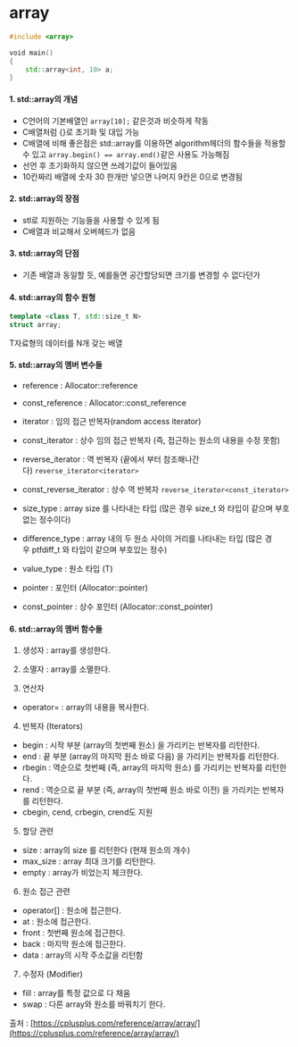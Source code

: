 # array

```C++
#include <array>

void main()
{
	std::array<int, 10> a;
}
```

#### 1. std::array의 개념
- C언어의 기본배열인 `array[10];` 같은것과 비슷하게 작동
- C배열처럼 {}로 초기화 및 대입 가능
- C배열에 비해 좋은점은 std::array를 이용하면 algorithm헤더의 함수들을 적용할 수 있고 `array.begin() == array.end()`같은 사용도 가능해짐
- 선언 후 초기화하지 않으면 쓰레기값이 들어있음
- 10칸짜리 배열에 숫자 30 한개만 넣으면 나머지 9칸은 0으로 변경됨

#### 2. std::array의 장점
- stl로 지원하는 기능들을 사용할 수 있게 됨
- C배열과 비교해서 오버헤드가 없음

#### 3. std::array의 단점
- 기존 배열과 동일할 듯, 예를들면 공간할당되면 크기를 변경할 수 없다던가

#### 4. std::array의 함수 원형
```C++
template <class T, std::size_t N>
struct array;
```
T자료형의 데이터를 N개 갖는 배열

#### 5. std::array의 멤버 변수들
- reference : Allocator::reference
- const_reference : Allocator::const_reference

- iterator : 임의 접근 반복자(random access iterator)
- const_iterator : 상수 임의 접근 반복자 (즉, 접근하는 원소의 내용을 수정 못함)
- reverse_iterator : 역 반복자 (끝에서 부터 참조해나간다) `reverse_iterator<iterator>`
- const_reverse_iterator : 상수 역 반복자 `reverse_iterator<const_iterator>`

- size_type : array size 를 나타내는 타입 (많은 경우 size_t 와 타입이 같으며 부호없는 정수이다)
- difference_type : array 내의 두 원소 사이의 거리를 나타내는 타입 (많은 경우 ptfdiff_t 와 타입이 같으며 부호있는 정수)
- value_type : 원소 타입 (T)

- pointer : 포인터 (Allocator::pointer)
- const_pointer : 상수 포인터 (Allocator::const_pointer)

#### 6. std::array의 멤버 함수들

1) 생성자 : array를 생성한다.
2) 소멸자 : array를 소멸한다.

3) 연산자
- operator= : array의 내용을 복사한다.

4) 반복자 (Iterators)
- begin : 시작 부분 (array의 첫번째 원소) 을 가리키는 반복자를 리턴한다.
- end : 끝 부분 (array의 마지막 원소 바로 다음) 을 가리키는 반복자를 리턴한다.
- rbegin : 역순으로 첫번째 (즉, array의 마지막 원소) 를 가리키는 반복자를 리턴한다.
- rend : 역순으로 끝 부분 (즉, array의 첫번째 원소 바로 이전) 을 가리키는 반복자를 리턴한다.
- cbegin, cend, crbegin, crend도 지원

5) 할당 관련
- size : array의 size 를 리턴한다 (현재 원소의 개수)
- max_size : array 최대 크기를 리턴한다.
- empty : array가 비었는지 체크한다.

6) 원소 접근 관련
- operator[] : 원소에 접근한다.
- at : 원소에 접근한다.
- front : 첫번째 원소에 접근한다.
- back : 마지막 원소에 접근한다.
- data : array의 시작 주소값을 리턴함

7) 수정자 (Modifier)
- fill : array를 특정 값으로 다 채움
- swap : 다른 array와 원소를 바꿔치기 한다.




출처 : [https://cplusplus.com/reference/array/array/](https://cplusplus.com/reference/array/array/)